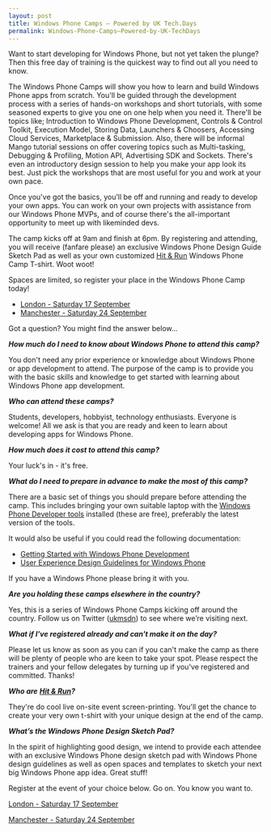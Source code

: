 ```yaml
---
layout: post
title: Windows Phone Camps – Powered by UK Tech.Days
permalink: Windows-Phone-Camps–Powered-by-UK-TechDays
---
```


Want to start developing for Windows Phone, but not yet taken the plunge? Then this free day of training is the quickest way to find out all you need to know.

The Windows Phone Camps will show you how to learn and build Windows Phone apps from scratch. You'll be guided through the development process with a series of hands-on workshops and short tutorials, with some seasoned experts to give you one on one help when you need it. There'll be topics like; Introduction to Windows Phone Development, Controls & Control Toolkit, Execution Model, Storing Data, Launchers & Choosers, Accessing Cloud Services, Marketplace & Submission. Also, there will be informal Mango tutorial sessions on offer covering topics such as Multi-tasking, Debugging & Profiling, Motion API, Advertising SDK and Sockets. There's even an introductory design session to help you make your app look its best. Just pick the workshops that are most useful for you and work at your own pace.

Once you've got the basics, you’ll be off and running and ready to develop your own apps. You can work on your own projects with assistance from our Windows Phone MVPs, and of course there's the all-important opportunity to meet up with likeminded devs.

The camp kicks off at 9am and finish at 6pm. By registering and attending, you will receive (fanfare please) an exclusive Windows Phone Design Guide Sketch Pad as well as your own customized [Hit & Run](http://www.thehitandrun.com/index.html) Windows Phone Camp T-shirt. Woot woot!

Spaces are limited, so register your place in the Windows Phone Camp today!

* [London - Saturday 17 September](https://msevents.microsoft.com/CUI/EventDetail.aspx?EventID=1032492888&Culture=en-GB)
* [Manchester - Saturday 24 September](https://msevents.microsoft.com/CUI/EventDetail.aspx?EventID=1032492906&Culture=en-GB)

Got a question? You might find the answer below...

**_How much do I need to know about Windows Phone to attend this camp?_**

You don't need any prior experience or knowledge about Windows Phone or app development to attend. The purpose of the camp is to provide you with the basic skills and knowledge to get started with learning about Windows Phone app development.

**_Who can attend these camps?_**

Students, developers, hobbyist, technology enthusiasts. Everyone is welcome! All we ask is that you are ready and keen to learn about developing apps for Windows Phone.

**_How much does it cost to attend this camp?_**

Your luck's in - it's free.

**_What do I need to prepare in advance to make the most of this camp?_**

There are a basic set of things you should prepare before attending the camp. This includes bringing your own suitable laptop with the [Windows Phone Developer tools](http://create.msdn.com/en-gb/?ocid=otc-n-gb-Non-loc--) installed (these are free), preferably the latest version of the tools.

It would also be useful if you could read the following documentation:

* [Getting Started with Windows Phone Development](http://msdn.microsoft.com/en-gb/library/ff402529(v=VS.92).aspx?ocid=otc-n-gb-Non-loc--)
* [User Experience Design Guidelines for Windows Phone](http://msdn.microsoft.com/en-gb/library/hh202915(v=VS.92).aspx?ocid=otc-n-gb-Non-loc--)

If you have a Windows Phone please bring it with you.

**_Are you holding these camps elsewhere in the country?_**

Yes, this is a series of Windows Phone Camps kicking off around the country. Follow us on Twitter ([ukmsdn](http://twitter.com/ukmsdn)) to see where we’re visiting next.

**_What if I've registered already and can't make it on the day?_**

Please let us know as soon as you can if you can't make the camp as there will be plenty of people who are keen to take your spot. Please respect the trainers and your fellow delegates by turning up if you've registered and committed. Thanks!

**_Who are_** [**_Hit & Run_**](http://www.thehitandrun.com/index.html)**_?_**

They're do cool live on-site event screen-printing. You'll get the chance to create your very own t-shirt with your unique design at the end of the camp.

**_What’s the Windows Phone Design Sketch Pad?_**

In the spirit of highlighting good design, we intend to provide each attendee with an exclusive Windows Phone design sketch pad with Windows Phone design guidelines as well as open spaces and templates to sketch your next big Windows Phone app idea. Great stuff!

Register at the event of your choice below. Go on. You know you want to.

[London - Saturday 17 September](https://msevents.microsoft.com/CUI/EventDetail.aspx?EventID=1032492888&Culture=en-GB)

[Manchester - Saturday 24 September](https://msevents.microsoft.com/CUI/EventDetail.aspx?EventID=1032492906&Culture=en-GB)
